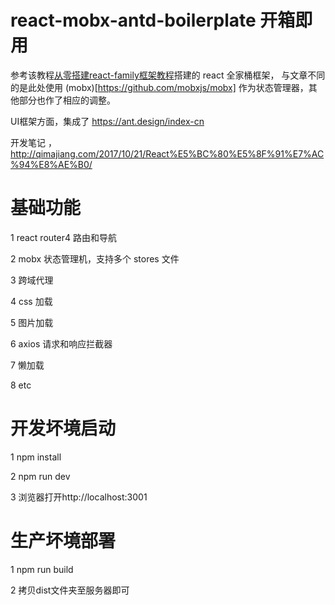 # react-mobx-antd-boilerplate 开箱即用
参考该教程[从零搭建react-family框架教程](https://github.com/brickspert/blog/issues/1)搭建的 react 全家桶框架，
与文章不同的是此处使用 (mobx)[https://github.com/mobxjs/mobx]  作为状态管理器，其他部分也作了相应的调整。

UI框架方面，集成了 <https://ant.design/index-cn>

开发笔记 ，<http://qimajiang.com/2017/10/21/React%E5%BC%80%E5%8F%91%E7%AC%94%E8%AE%B0/>

# 基础功能

1 react router4 路由和导航

2 mobx 状态管理机，支持多个 stores 文件

3 跨域代理

4 css 加载

5 图片加载

6 axios 请求和响应拦截器

7 懒加载

8 etc

# 开发坏境启动

1 npm install

2 npm run dev

3 浏览器打开http://localhost:3001

# 生产坏境部署

1 npm run build

2 拷贝dist文件夹至服务器即可